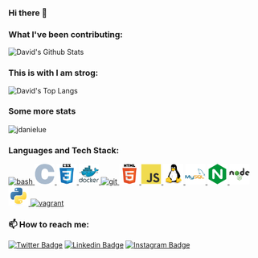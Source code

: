 ### Hi there 👋

<!--
**afrancocedeno/afrancocedeno** is a ✨ _special_ ✨ repository because its `README.md` (this file) appears on your GitHub profile.

Here are some ideas to get you started:

- 🔭 I’m currently working on ...
- 🌱 I’m currently learning ...
- 👯 I’m looking to collaborate on ...
- 🤔 I’m looking for help with ...
- 💬 Ask me about ...
- 😄 Pronouns: ...
- ⚡ Fun fact: ...
-->

<h3 align="left">What I've been contributing:</h3>
<p align="left">
   <img src="https://github-readme-stats.vercel.app/api?username=afrancocedeno&include_all_commits=true&count_private=true&show_icons=true&line_height=20&title_color=7A7ADB&icon_color=2234AE&text_color=D3D3D3&bg_color=0,000000,130F40&hide=issues" alt="David's Github Stats">
</p>
<h3 align="left">This is with I am strog:</h3>
<p align="left">
   <img src="https://github-readme-stats.vercel.app/api/top-langs/?username=afrancocedeno&hide=CSS,jupyter%20notebook&layout=compact&langs_count=10&text_color=daf7dc&bg_color=151515" alt="David's Top Langs">
</p>
<h3 align="left">Some more stats </h3>
<p align="left">
<img align="center" src="https://github-readme-streak-stats.herokuapp.com/?user=jdanielue&" alt="jdanielue" />
</p>

<h3 align="left">Languages and Tech Stack:</h3>
<p align="left"> <a href="https://www.gnu.org/software/bash/" target="_blank"> <img src="https://www.vectorlogo.zone/logos/gnu_bash/gnu_bash-icon.svg" alt="bash" width="40" height="40"/> </a> <a href="https://www.cprogramming.com/" target="_blank"> <img src="https://raw.githubusercontent.com/devicons/devicon/master/icons/c/c-original.svg" alt="c" width="40" height="40"/> </a> <a href="https://www.w3schools.com/css/" target="_blank"> <img src="https://raw.githubusercontent.com/devicons/devicon/master/icons/css3/css3-original-wordmark.svg" alt="css3" width="40" height="40"/> </a> <a href="https://www.docker.com/" target="_blank"> <img src="https://raw.githubusercontent.com/devicons/devicon/master/icons/docker/docker-original-wordmark.svg" alt="docker" width="40" height="40"/> </a> <a href="https://git-scm.com/" target="_blank"> <img src="https://www.vectorlogo.zone/logos/git-scm/git-scm-icon.svg" alt="git" width="40" height="40"/> </a> <a href="https://www.w3.org/html/" target="_blank"> <img src="https://raw.githubusercontent.com/devicons/devicon/master/icons/html5/html5-original-wordmark.svg" alt="html5" width="40" height="40"/> </a> <a href="https://developer.mozilla.org/en-US/docs/Web/JavaScript" target="_blank"> <img src="https://raw.githubusercontent.com/devicons/devicon/master/icons/javascript/javascript-original.svg" alt="javascript" width="40" height="40"/> </a> <a href="https://www.linux.org/" target="_blank"> <img src="https://raw.githubusercontent.com/devicons/devicon/master/icons/linux/linux-original.svg" alt="linux" width="40" height="40"/> </a> <a href="https://www.mysql.com/" target="_blank"> <img src="https://raw.githubusercontent.com/devicons/devicon/master/icons/mysql/mysql-original-wordmark.svg" alt="mysql" width="40" height="40"/> </a> <a href="https://www.nginx.com" target="_blank"> <img src="https://raw.githubusercontent.com/devicons/devicon/master/icons/nginx/nginx-original.svg" alt="nginx" width="40" height="40"/> </a> <a href="https://nodejs.org" target="_blank"> <img src="https://raw.githubusercontent.com/devicons/devicon/master/icons/nodejs/nodejs-original-wordmark.svg" alt="nodejs" width="40" height="40"/> </a> <a href="https://www.python.org" target="_blank"> <img src="https://raw.githubusercontent.com/devicons/devicon/master/icons/python/python-original.svg" alt="python" width="40" height="40"/> </a> <a href="https://www.vagrantup.com/" target="_blank"> <img src="https://www.vectorlogo.zone/logos/vagrantup/vagrantup-icon.svg" alt="vagrant" width="40" height="40"/> </a> </p>

<h3 align="left">📫 How to reach me:</h3>

[![Twitter Badge](https://img.shields.io/badge/-@afrancocedeno-00acee?style=flat&logo=Twitter&logoColor=white)](https://twitter.com/intent/follow?screen_name=afrancocedeno "Follow on Twitter")
[![Linkedin Badge](https://img.shields.io/badge/-afrancocedeno-blue?style=flat-square&logo=Linkedin&logoColor=white&link=https://www.linkedin.com/in/wisvem/)](https://www.linkedin.com/in/afrancocedeno/)
[![Instagram Badge](https://img.shields.io/badge/-afrancocedeno_-purple?style=flat-square&logo=instagram&logoColor=white&link=https://instagram.com/wisvem/)](https://instagram.com/afrancocedeno)
